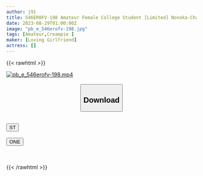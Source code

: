 ```yaml
---
author: j91
title: 546EROFV-198 Amateur Female College Student [Limited] Nonoka-Chan 21 Years Old Excited About Super Cute JD Who Boasts A Soft Body! ! Massive Vaginal Cum Shot Sex While Enjoying The Soft Body That You Can Not Usually Taste! !
date: 2023-08-29T01:00:00Z
image: "pb_e_546erofv-198.jpg"
tags: [Amateur,Creampie ]
maker: [Loving Girlfriend]
actress: []
---
```



{{< rawhtml >}}

<div class="video" data-videoid="27gemXjklmSZgVx">
    <a href="javascript:;">
        <img src="https://my.j91.asia/posts/pb_e_546erofv-198/pb_e_546erofv-198.jpg" width="WIDTH" height="HEIGHT" alt="pb_e_546erofv-198.mp4" loading="lazy">
    </a>
</div>

<script type="text/javascript" src="https://j91.asia/asset/on-demand-st.js"></script>

<br>
  <link rel="stylesheet" href="https://j91.asia/asset/bs5.css">
  
  <center>
  <button class="btn btn-primary" type="button" data-bs-toggle="collapse" data-bs-target=".multi-collapse" aria-expanded="false" aria-controls="multiCollapseExample1 multiCollapseExample2"><h2>Download</h2></button></center>
</p>
<div class="row">
  <div class="col">
    <div class="collapse multi-collapse" id="multiCollapseExample1">
      <div class="card card-body">
	      	      <br>
<div class="buttons">  
<a href="https://streamtape.to/v/27gemXjklmSZgVx"><button class="btn-hover color-3"><i class="fa fa-download"></i> ST</button></a></div>
    </div>
  </div>
</div>
  <div class="col">
    <div class="collapse multi-collapse" id="multiCollapseExample2">
      <div class="card card-body">
	      <br>
<div class="buttons">
    <a href="https://oneupload.to/cc2au8865hht"><button class="btn-hover color-9"><i class="fa fa-download"></i> ONE</button></a></div>
<br><br>
      </div>
    </div>
  </div>
</div>

{{< /rawhtml >}}
